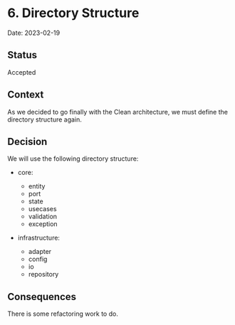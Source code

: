 # 6. Directory Structure

Date: 2023-02-19

## Status

Accepted

## Context

As we decided to go finally with the Clean architecture, we must define the directory structure again.

## Decision

We will use the following directory structure:

- core:

  - entity
  - port
  - state
  - usecases
  - validation
  - exception

- infrastructure:
  - adapter
  - config
  - io
  - repository

## Consequences

There is some refactoring work to do.





